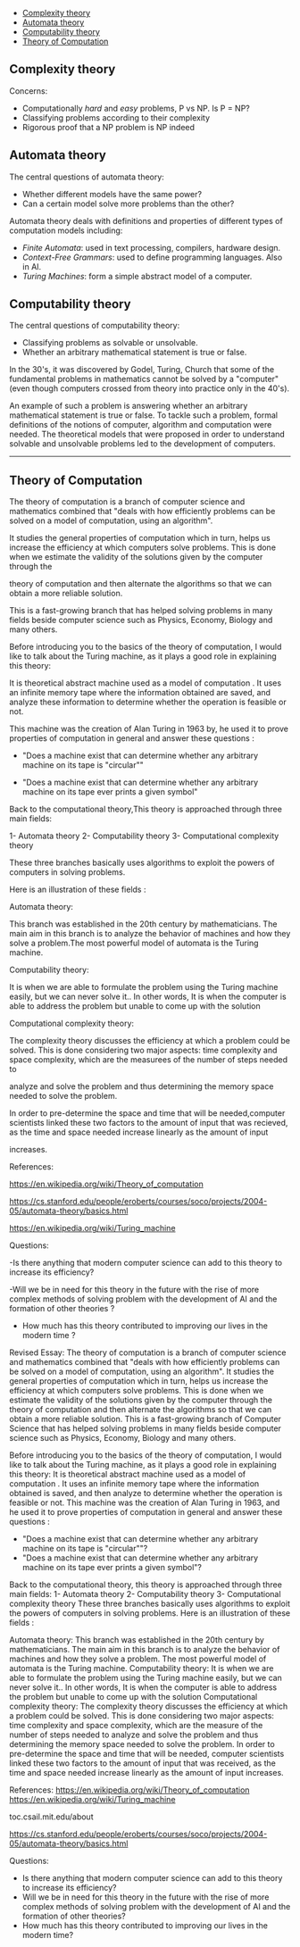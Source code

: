 
- [Complexity theory](#complexity-theory)
- [Automata theory](#automata-theory)
- [Computability theory](#computability-theory)
- [Theory of Computation](#theory-of-computation)


## Complexity theory

Concerns:
* Computationally *hard* and *easy* problems, P vs NP. Is P = NP?
* Classifying problems according to their complexity
* Rigorous proof that a NP problem is NP indeed


## Automata theory

The central questions of automata theory:
* Whether different models have the same power?
* Can a certain model solve more problems than the other?

Automata theory deals with definitions and properties of different types of
computation models including:
- *Finite Automata*: used in text processing, compilers, hardware design.
- *Context-Free Grammars*: used to define programming languages. Also in AI.
- *Turing Machines*: form a simple abstract model of a computer.


## Computability theory

The central questions of computability theory:
- Classifying problems as solvable or unsolvable.
- Whether an arbitrary mathematical statement is true or false.

In the 30's, it was discovered by Godel, Turing, Church that some of the fundamental problems in mathematics cannot be solved by a "computer" (even though computers crossed from theory into practice only in the 40's).

An example of such a problem is answering whether an arbitrary mathematical statement is true or false. To tackle such a problem, formal definitions of the notions of computer, algorithm and computation were needed. The theoretical models that were proposed in order to understand solvable and unsolvable problems led to the development of computers.


---

## Theory of Computation

The theory of computation is a branch of computer science and mathematics combined that "deals with how efficiently problems can be solved on a model of computation, using an algorithm".

It studies the general properties of computation which in turn, helps us increase the efficiency at which computers solve problems. This is done when we estimate the validity of the solutions given by the computer through the 

theory of computation and then alternate the algorithms so that we can obtain a more reliable solution.

This is a fast-growing branch that has helped solving problems in many fields beside computer science such as Physics, Economy, Biology and many others.


Before introducing you to the basics of the theory of computation, I would like to talk about the Turing machine, as it plays a good role in explaining this theory:

It is theoretical abstract machine used as a model of computation . It uses an infinite memory tape where the information obtained are saved, and analyze these information to determine whether the operation is feasible or not.

This machine was the creation of Alan Turing in 1963 by, he used it to prove properties of computation in general and answer these questions : 

- "Does a machine exist that can determine whether any arbitrary machine on its tape is "circular""

- "Does a machine exist that can determine whether any arbitrary machine on its tape ever prints a given symbol"


Back to the computational theory,This theory is approached through three main fields:

1- Automata theory
2- Computability theory
3- Computational complexity theory


These three branches basically uses algorithms to exploit the powers of computers in solving problems.

Here is an illustration of these fields :


Automata theory:

This branch was established in the 20th century by mathematicians. The main aim in this branch is to analyze the behavior of machines and how they solve a problem.The most powerful model of automata is the Turing machine.


Computability theory:

It is when we are able to formulate the problem using the Turing machine easily, but we can never solve it.. In other words, It is when the computer is able to address the problem but unable to come up with the solution


Computational complexity theory:

The complexity theory discusses the efficiency at which a problem could be solved. This is done considering two major aspects: time complexity and space complexity, which are the measurees of the number of steps needed to 

analyze and solve the problem and thus determining the memory space needed to solve the problem.

In order to pre-determine the space and time that will be needed,computer scientists linked these two factors to the amount of input that was recieved, as the time and space needed increase linearly as the amount of input 

increases.


References:

https://en.wikipedia.org/wiki/Theory_of_computation

https://cs.stanford.edu/people/eroberts/courses/soco/projects/2004-05/automata-theory/basics.html

https://en.wikipedia.org/wiki/Turing_machine



Questions:

-Is there anything that modern computer science can add to this theory to increase its efficiency?

-Will we be in need for this theory in the future with the rise of more complex methods of solving problem with the development of AI and the formation of other theories ?

- How much has this theory contributed to improving our lives in the modern time ?




Revised Essay:
The theory of computation is a branch of computer science and mathematics combined that "deals with how efficiently problems can be solved on a model of computation, using an algorithm".
It studies the general properties of computation which in turn, helps us increase the efficiency at which computers solve problems. This is done when we estimate the validity of the solutions given by the computer through the theory of computation and then alternate the algorithms so that we can obtain a more reliable solution.
This is a fast-growing branch of Computer Science that has helped solving problems in many fields beside computer science such as Physics, Economy, Biology and many others.

Before introducing you to the basics of the theory of computation, I would like to talk about the Turing machine, as it plays a good role in explaining this theory:
It is theoretical abstract machine used as a model of computation . It uses an infinite memory tape where the information obtained is saved, and then analyze to determine whether the operation is feasible or not.
This machine was the creation of Alan Turing in 1963, and he used it to prove properties of computation in general and answer these questions : 
- "Does a machine exist that can determine whether any arbitrary machine on its tape is "circular""?
- "Does a machine exist that can determine whether any arbitrary machine on its tape ever prints a given symbol"?

Back to the computational theory, this theory is approached through three main fields:
1- Automata theory
2- Computability theory
3- Computational complexity theory
These three branches basically uses algorithms to exploit the powers of computers in solving problems.
Here is an illustration of these fields :

Automata theory:
This branch was established in the 20th century by mathematicians. The main aim in this branch is to analyze the behavior of machines and how they solve a problem. The most powerful model of automata is the Turing machine.
Computability theory:
It is when we are able to formulate the problem using the Turing machine easily, but we can never solve it.. In other words, It is when the computer is able to address the problem but unable to come up with the solution
Computational complexity theory:
The complexity theory discusses the efficiency at which a problem could be solved. This is done considering two major aspects: time complexity and space complexity, which are the measure of the number of steps needed to 
analyze and solve the problem and thus determining the memory space needed to solve the problem.
In order to pre-determine the space and time that will be needed, computer scientists linked these two factors to the amount of input that was received, as the time and space needed increase linearly as the amount of input increases.

References:
https://en.wikipedia.org/wiki/Theory_of_computation
https://en.wikipedia.org/wiki/Turing_machine

toc.csail.mit.edu/about

https://cs.stanford.edu/people/eroberts/courses/soco/projects/2004-05/automata-theory/basics.html


Questions:
- Is there anything that modern computer science can add to this theory to increase its efficiency?
- Will we be in need for this theory in the future with the rise of more complex methods of solving problem with the development of AI and the formation of other theories?
- How much has this theory contributed to improving our lives in the modern time?
